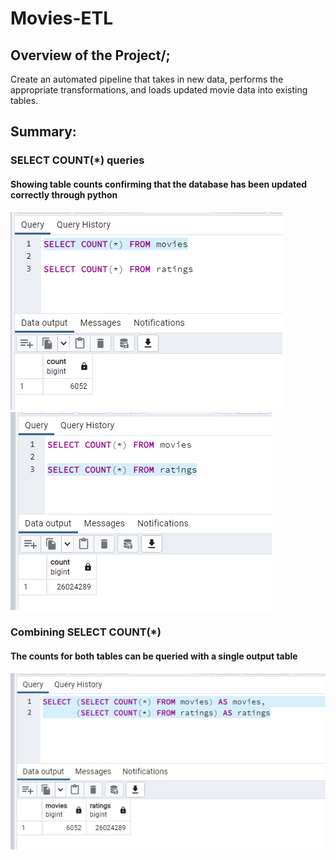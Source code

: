 # Movies-ETL

## Overview of the Project/;
Create an automated pipeline that takes in new data, performs the appropriate transformations, and loads updated movie data into existing tables.

## Summary:

### SELECT COUNT(*) queries

#### Showing table counts confirming that the database has been updated correctly through python

![image_name](Resources/movies_query.png) ![image_name](Resources/ratings_query.png)


### Combining SELECT COUNT(*)

#### The counts for both tables can be queried with a single output table

![image_name](Resources/table_counts_movies_ratings.png)
